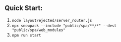## Quick Start:
1. `node layout/ejected/server_router.js`
2. `npx snowpack --include "public/spa/**/*" --dest "public/spa/web_modules"`
3. `npm run start`
